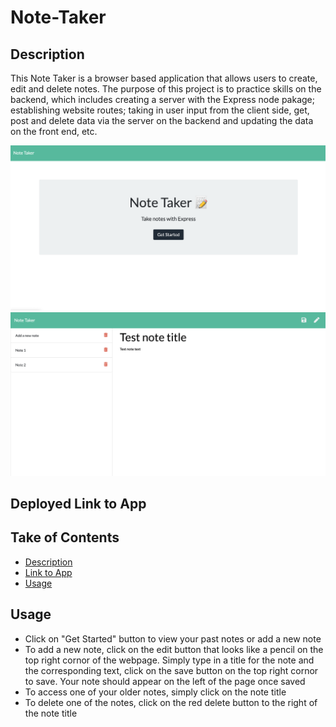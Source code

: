 # Note-Taker

## Description  
This Note Taker is a browser based application that allows users to create, edit and delete notes. The purpose of this project is to practice skills on the backend, which includes creating a server with the Express node pakage; establishing website routes; taking in user input from the client side, get, post and delete data via the server on the backend and updating the data on the front end, etc. 

![Screenshot](assets/screenshot1.png)  
![Screenshot](assets/screenshot2.png) 

## Deployed Link to App


## Take of Contents
- [Description](#description)
- [Link to App](#deployed-Link-to-App)
- [Usage](#usage)

## Usage
- Click on "Get Started" button to view your past notes or add a new note
- To add a new note, click on the edit button that looks like a pencil on the top right cornor of the webpage. Simply type in a title for the note and the corresponding text, click on the save button on the top right cornor to save. Your note should appear on the left of the page once saved
- To access one of your older notes, simply click on the note title
- To delete one of the notes, click on the red delete button to the right of the note title

